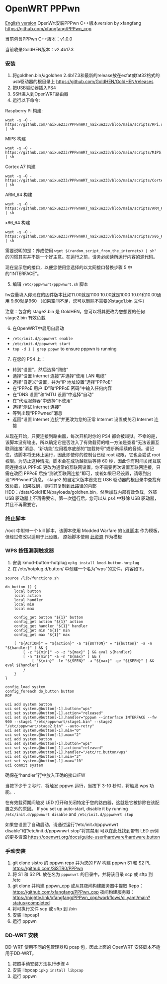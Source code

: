 
# OpenWRT PPPwn
[English version](https://github.com/naixue233/WKY_PPPwnWRT_OneCloud/blob/main/README_EN.md)
OpenWrt安装PPPwn C++版本version by xfangfang https://github.com/xfangfang/PPPwn_cpp

当前包含PPPwn C++版本：v1.0.0

当前收录GoldHEN版本：v2.4b17.3
### 安装
1. 将goldhen.bin从goldhen 2.4b17.3和最新的release放在exfat或fat32格式的usb驱动器的根目录上
https://github.com/GoldHEN/GoldHEN/releases
2. 把USB驱动器插入PS4
3. SSH进入到OpenWRT路由器
4. 运行以下命令:

Raspberry Pi 构建:
```
wget -q -O - https://github.com/naixue233/PPPwnWRT_naixue233/blob/main/scripts/RPi.sh | sh
```
MIPS 构建
```
wget -q -O - https://github.com/naixue233/PPPwnWRT_naixue233/blob/main/scripts/MIPS.sh | sh
```
Cortex A7 构建
```
wget -q -O - https://github.com/naixue233/PPPwnWRT_naixue233/blob/main/scripts/CortexA7.sh | sh
```
ARM_64 构建
```
wget -q -O - https://github.com/naixue233/PPPwnWRT_naixue233/blob/main/scripts/ARM_64.sh | sh
```
x86_64 构建
```
wget -q -O - https://github.com/naixue233/PPPwnWRT_naixue233/blob/main/scripts/x86_64.sh | sh
```

需要说明的是：养成使用
`wget $(random_script_from_the_internets) | sh"` 的习惯其实并不是一个好主意。在运行之前，请务必阅读所运行内容的源代码。

现在显示您的接口，以便您使用您选择的以太网接口替换步骤 5 中的“INTERFACE”。

5. 编辑 `/etc/pppwnwrt/pppwnwrt.sh` 脚本

fw变量填入你现在的固件版本比如11.00就是1100
10.00就是1000
10.01和10.00通用
9.60就是960
（如果空间不足，您可以删除不需要的stage1.bin 文件）

注意：包含的 stage2.bin 是 GoldHEN。您可以将其更改为您想要的任何 stage2.bin 有效负载

 6. 在OpenWRT中启用自启动
- `/etc/init.d/pppwnwrt enable`
- `/etc/init.d/pppwnwrt start`
- `top -d 1 | grep pppwn` to ensure pppwn is running

7. 在您的 PS4 上：

- 转到“设置”，然后选择“网络”
- 选择“设置 Internet 连接”并选择“使用 LAN 电缆”
- 选择“自定义”设置，并为“IP 地址设置”选择“PPPoE”
- 在“PPPoE 用户 ID”和“PPPoE 密码”中输入任何内容
- 在“DNS 设置”和“MTU 设置”中选择“自动”
- 在“代理服务器”中选择“不使用”
- 选择“测试 Internet 连接”
- 等到出现“PPPwned”消息
- 返回“设置 Internet 连接”并更改为您的正常 Internet 设置或关闭 Internet 连接

从现在开始，只要连接到路由器，每次开机时你的 PS4 都会被越狱。不幸的是，该脚本没有输出，所以确定它是否注入了有效载荷的唯一方法是查看“无法设置互联网连接”消息、“新功能”应用程序底部的“加载符号”或断断续续的音频。请记住，该脚本将无休止运行，因此即使你的控制台已经 root 权限，它也会尝试 root 权限。为防止这种情况，脚本会在成功越狱后等待 60 秒，因此你有时间关闭互联网连接或从 PPPoE 更改为通常的互联网设置。你不需要再次设置互联网连接，只需在改回 PPPoE 后按“测试互联网连接”即可，或者如果已经设置，请等到出现“PPPwned”消息。 stage2 的自定义版本首先在 USB 驱动器的根目录中查找有效负载，如果找到，则将其复制到此路径的内部 HDD：/data/GoldHEN/payloads/goldhen.bin。然后加载内部有效负载，外部 USB 驱动器上不再需要它。第一次运行后，您可以从 ps4 中移除 USB 驱动器，并且不再需要它。

### 终止脚本
/root 中附带一个 kill 脚本，该脚本使用 Modded Warfare 的 [kill 脚本](https://github.com/MODDEDWARFARE/PPPwn_WRT/blob/main/kill.sh) 作为模板，但经过修改以适用于此设置。
原始脚本使用 [此资源](https://askubuntu.com/questions/180336/how-to-find-the-process-id-pid-of-a-running-terminal-program) 作为模板

### WPS 按钮漏洞触发器
1. 安装 kmod-button-hotplug
`opkg install kmod-button-hotplug`
2. 在 /etc/hotplug.d/button/ 中创建一个名为“wps”的文件，内容如下。
```
source /lib/functions.sh

do_button () {
    local button
    local action
    local handler
    local min
    local max

    config_get button "${1}" button
    config_get action "${1}" action
    config_get handler "${1}" handler
    config_get min "${1}" min
    config_get max "${1}" max

    [ "${ACTION}" = "${action}" -a "${BUTTON}" = "${button}" -a -n "${handler}" ] && {
        [ -z "${min}" -o -z "${max}" ] && eval ${handler}
        [ -n "${min}" -a -n "${max}" ] && {
            [ "${min}" -le "${SEEN}" -a "${max}" -ge "${SEEN}" ] && eval ${handler}
        }
    }
}

config_load system
config_foreach do_button button
EOF

uci add system button
uci set system.@button[-1].button="wps"
uci set system.@button[-1].action="released"
uci set system.@button[-1].handler="pppwn --interface INTERFACE --fw 900 --stage1 "/etc/pppwnwrt/stage1.bin" --stage2 "/etc/pppwnwrt/stage2.bin" --auto-retry"
uci set system.@button[-1].min="0"
uci set system.@button[-1].max="2"
uci add system button
uci set system.@button[-1].button="wps"
uci set system.@button[-1].action="released"
uci set system.@button[-1].handler="/etc/rc.button/wps"
uci set system.@button[-1].min="3"
uci set system.@button[-1].max="10"
uci commit system
```
确保在“handler”行中放入正确的接口/FW

当按下少于 2 秒时，将触发 pppwn 运行，当按下 3-10 秒时，将触发 wps 功能。.

在有效载荷期间触发 LED 打开和关闭特定于您的路由器，这就是它被排除在该配置之外的原因。
If you set up auto-start, disable it by running `/etc/init.d/pppwnwrt disable` and `/etc/init.d/pppwnwrt stop`

如果您设置了自动启动，请通过运行“/etc/init.d/pppwnwrt disable”和“/etc/init.d/pppwnwrt stop”将其禁用
可以在此处找到带有 LED 示例的更多资源 https://openwrt.org/docs/guide-user/hardware/hardware.button

### 手动安装
1. git clone sistro 的 pppwn repo 并为您的 FW 构建 pppwn S1 和 S2 PL
https://github.com/SiSTR0/PPPwn
2. 将 S1 和 S2 PL 放在名为 `pppwnwrt` 的目录中，并将该目录 scp 或 sftp 到 /etc
3. git clone 并构建 pppwn_cpp 或从其夜间构建服务器中提取
Repo：https://github.com/xfangfang/PPPwn_cpp
夜间构建服务器：https://nightly.link/xfangfang/PPPwn_cpp/workflows/ci.yaml/main?status=completed
4. 将可执行文件 scp 或 sftp 到 /bin
5. 安装 libpcap1
6. 运行 pppwn

### DD-WRT 安装
DD-WRT 使用不同的包管理器和 pcap 包，因此上面的 OpenWRT 安装脚本不适用于DD-WRT。
1. 按照手动安装方法执行步骤 4
2. 安装 libpcap `ipkg install libpcap`
3. 运行 pppwn
